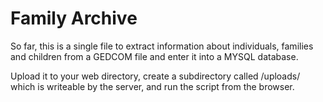 # Family Archive

So far, this is a single file to extract information about individuals, families and children from a GEDCOM file and enter it into a MYSQL database.

Upload it to your web directory, create a subdirectory called /uploads/ which is writeable by the server, and run the script from the browser.
